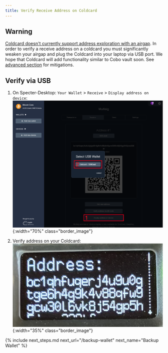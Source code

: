 ```yaml
---
title: Verify Receive Address on Coldcard 
---
```


## Warning
[Coldcard doesn't currently support address exploration with an airgap](https://github.com/Coldcard/firmware/pull/25).
In order to verify a receive address on a coldcard you must significantly weaken your airgap and plug the Coldcard into your laptop via USB port.
We hope that Coldcard will add functionality similar to Cobo vault soon.
See [advanced section](coldcard-advanced) for mitigations.

## Verify via USB
1. On Specter-Desktop: `Your Wallet` > `Receive` > `Display address on device`:  
![](/assets/img/verify-receive-address-specter-desktop-coldcard.png){:width="70%" class="border_image"} 

2. Verify address on your Coldcard:  
![](/assets/img/verify-receive-address-coldcard.jpeg){:width="35%" class="border_image"} 

{% include next_steps.md next_url="/backup-wallet" next_name="Backup Wallet" %}
